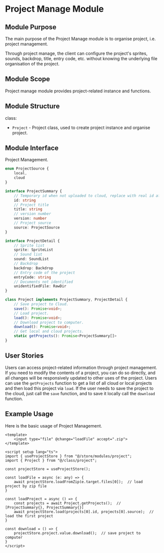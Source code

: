 # Project Manage Module

## Module Purpose

The main purpose of the Project Manage module is to organise project, i.e. project management.

Through project manage, the client can configure the project's sprites, sounds, backdrop, title, entry code, etc. without knowing the underlying file organisation of the project.

## Module Scope

Project manage module provides project-related instance and functions.

## Module Structure

class:

- `Project` - Project class, used to create project instance and organise project.

## Module Interface

Project Management.

```ts
enum ProjectSource {
    local,
    cloud
}

interface ProjectSummary {
    // Temporary id when not uploaded to cloud, replace with real id after uploaded
    id: string
    // Project title
    title: string
    // version number
    version: number
    // Project source
    source: ProjectSource
}

interface ProjectDetail {
    // Sprite list
    sprite: SpriteList
    // Sound list
    sound: SoundList
    // Backdrop
    backdrop: Backdrop
    // Entry code of the project
    entryCode: string
    // Documents not identified
    unidentifiedFile: RawDir
}

class Project implements ProjectSummary, ProjectDetail {
    // Save project to Cloud.
    save(): Promise<void>;
    // Load project.
    load(): Promise<void>;
    // Download project to computer.
    download(): Promise<void>;
    // Get local and cloud projects.
    static getProjects(): Promise<ProjectSummary[]>
}
```

## User Stories

Users can access project-related information through project management. If you need to modify the contents of a project, you can do so directly, and all changes will be responsively updated to other uses of the project. Users can use the `getProjects` function to get a list of all cloud or local projects and then load this project via `load`. If the user needs to save the project to the cloud, just call the `save` function, and to save it locally call the `download` function.

## Example Usage

Here is the basic usage of Project Management.

```vue
<template>
    <input type="file" @change="loadFile" accept=".zip">
</template>

<script setup lang="ts">
import { useProjectStore } from "@/store/modules/project";
import { Project } from "@/class/project";
    
const projectStore = useProjectStore();

const loadFile = async (e: any) => {
    await projectStore.loadFromZip(e.target.files[0]);  // load project by zip file
}

const loadProject = async () => {
    const projects = await Project.getProjects();  // [ProjectSummary{}, ProjectSummary{}]
    await projectStore.load(projects[0].id, projects[0].source);  // load the first project
}

const download = () => {
    projectStore.project.value.download();  // save project to computer
}
</script>
```
